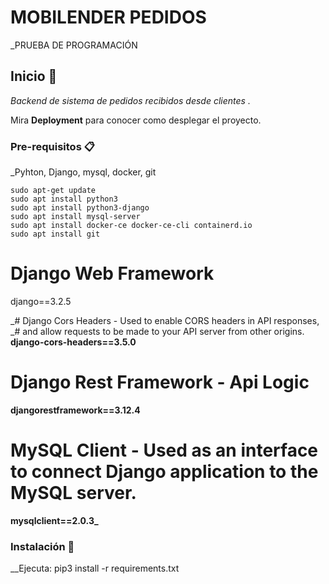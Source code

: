# MOBILENDER PEDIDOS

_PRUEBA DE PROGRAMACIÓN

## Inicio 🚀

_Backend de sistema de pedidos recibidos desde clientes ._

Mira **Deployment** para conocer como desplegar el proyecto.


### Pre-requisitos 📋

_Pyhton, Django, mysql, docker, git

```
sudo apt-get update
sudo apt install python3
sudo apt install python3-django
sudo apt install mysql-server
sudo apt install docker-ce docker-ce-cli containerd.io
sudo apt install git

```

# Django Web Framework
django==3.2.5

_# Django Cors Headers - Used to enable CORS headers in API responses,
_# and allow requests to be made to your API server from other origins.
**django-cors-headers==3.5.0**

# Django Rest Framework - Api Logic
**djangorestframework==3.12.4**

# MySQL Client - Used as an interface to connect Django application to the MySQL server.
**mysqlclient==2.0.3_**


### Instalación 🔧

__Ejecuta: pip3 install -r requirements.txt
